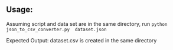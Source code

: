## Usage:
Assuming script and data set are in the same directory, run `python json_to_csv_converter.py 
dataset.json`

Expected Output: dataset.csv is created in the same directory
